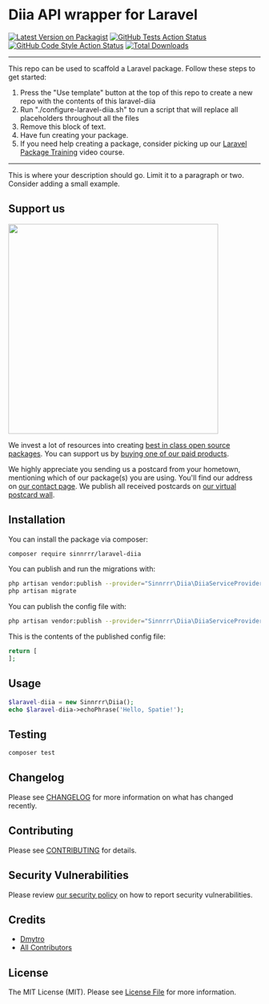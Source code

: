# Diia API wrapper for Laravel

[![Latest Version on Packagist](https://img.shields.io/packagist/v/sinnrrr/laravel-diia.svg?style=flat-square)](https://packagist.org/packages/sinnrrr/laravel-diia)
[![GitHub Tests Action Status](https://img.shields.io/github/workflow/status/sinnrrr/laravel-diia/run-tests?label=tests)](https://github.com/sinnrrr/laravel-diia/actions?query=workflow%3Arun-tests+branch%3Amain)
[![GitHub Code Style Action Status](https://img.shields.io/github/workflow/status/sinnrrr/laravel-diia/Check%20&%20fix%20styling?label=code%20style)](https://github.com/sinnrrr/laravel-diia/actions?query=workflow%3A"Check+%26+fix+styling"+branch%3Amain)
[![Total Downloads](https://img.shields.io/packagist/dt/sinnrrr/laravel-diia.svg?style=flat-square)](https://packagist.org/packages/sinnrrr/laravel-diia)

---
This repo can be used to scaffold a Laravel package. Follow these steps to get started:

1. Press the "Use template" button at the top of this repo to create a new repo with the contents of this laravel-diia
2. Run "./configure-laravel-diia.sh" to run a script that will replace all placeholders throughout all the files
3. Remove this block of text.
4. Have fun creating your package.
5. If you need help creating a package, consider picking up our <a href="https://laravelpackage.training">Laravel Package Training</a> video course.
---

This is where your description should go. Limit it to a paragraph or two. Consider adding a small example.

## Support us

[<img src="https://github-ads.s3.eu-central-1.amazonaws.com/laravel-diia.jpg?t=1" width="419px" />](https://spatie.be/github-ad-click/laravel-diia)

We invest a lot of resources into creating [best in class open source packages](https://spatie.be/open-source). You can support us by [buying one of our paid products](https://spatie.be/open-source/support-us).

We highly appreciate you sending us a postcard from your hometown, mentioning which of our package(s) you are using. You'll find our address on [our contact page](https://spatie.be/about-us). We publish all received postcards on [our virtual postcard wall](https://spatie.be/open-source/postcards).

## Installation

You can install the package via composer:

```bash
composer require sinnrrr/laravel-diia
```

You can publish and run the migrations with:

```bash
php artisan vendor:publish --provider="Sinnrrr\Diia\DiiaServiceProvider" --tag="laravel-diia-migrations"
php artisan migrate
```

You can publish the config file with:
```bash
php artisan vendor:publish --provider="Sinnrrr\Diia\DiiaServiceProvider" --tag="laravel-diia-config"
```

This is the contents of the published config file:

```php
return [
];
```

## Usage

```php
$laravel-diia = new Sinnrrr\Diia();
echo $laravel-diia->echoPhrase('Hello, Spatie!');
```

## Testing

```bash
composer test
```

## Changelog

Please see [CHANGELOG](CHANGELOG.md) for more information on what has changed recently.

## Contributing

Please see [CONTRIBUTING](.github/CONTRIBUTING.md) for details.

## Security Vulnerabilities

Please review [our security policy](../../security/policy) on how to report security vulnerabilities.

## Credits

- [Dmytro](https://github.com/sinnrrr)
- [All Contributors](../../contributors)

## License

The MIT License (MIT). Please see [License File](LICENSE.md) for more information.
